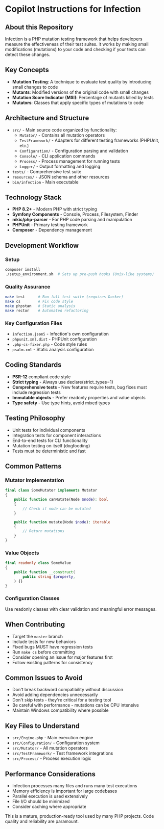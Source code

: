# Copilot Instructions for Infection

## About this Repository

Infection is a PHP mutation testing framework that helps developers measure the effectiveness of their test suites. It works by making small modifications (mutations) to your code and checking if your tests can detect these changes.

## Key Concepts

- **Mutation Testing**: A technique to evaluate test quality by introducing small changes to code
- **Mutants**: Modified versions of the original code with small changes
- **Mutation Score Indicator (MSI)**: Percentage of mutants killed by tests
- **Mutators**: Classes that apply specific types of mutations to code

## Architecture and Structure

- `src/` - Main source code organized by functionality:
  - `Mutator/` - Contains all mutation operators
  - `TestFramework/` - Adapters for different testing frameworks (PHPUnit, etc.)
  - `Configuration/` - Configuration parsing and validation
  - `Console/` - CLI application commands
  - `Process/` - Process management for running tests
  - `Logger/` - Output formatting and logging
- `tests/` - Comprehensive test suite
- `resources/` - JSON schema and other resources
- `bin/infection` - Main executable

## Technology Stack

- **PHP 8.2+** - Modern PHP with strict typing
- **Symfony Components** - Console, Process, Filesystem, Finder
- **nikic/php-parser** - For PHP code parsing and manipulation
- **PHPUnit** - Primary testing framework
- **Composer** - Dependency management

## Development Workflow

### Setup
```bash
composer install
./setup_environment.sh  # Sets up pre-push hooks (Unix-like systems)
```

### Quality Assurance
```bash
make test      # Run full test suite (requires Docker)
make cs        # Fix code style
make phpstan   # Static analysis
make rector    # Automated refactoring
```

### Key Configuration Files
- `infection.json5` - Infection's own configuration
- `phpunit.xml.dist` - PHPUnit configuration
- `.php-cs-fixer.php` - Code style rules
- `psalm.xml` - Static analysis configuration

## Coding Standards

- **PSR-12** compliant code style
- **Strict typing** - Always use declare(strict_types=1)
- **Comprehensive tests** - New features require tests, bug fixes must include regression tests
- **Immutable objects** - Prefer readonly properties and value objects
- **Type safety** - Use type hints, avoid mixed types

## Testing Philosophy

- Unit tests for individual components
- Integration tests for component interactions
- End-to-end tests for CLI functionality
- Mutation testing on itself (dogfooding)
- Tests must be deterministic and fast

## Common Patterns

### Mutator Implementation
```php
final class SomeMutator implements Mutator
{
    public function canMutate(Node $node): bool
    {
        // Check if node can be mutated
    }

    public function mutate(Node $node): iterable
    {
        // Return mutations
    }
}
```

### Value Objects
```php
final readonly class SomeValue
{
    public function __construct(
        public string $property,
    ) {}
}
```

### Configuration Classes
Use readonly classes with clear validation and meaningful error messages.

## When Contributing

- Target the `master` branch
- Include tests for new behaviors
- Fixed bugs MUST have regression tests
- Run `make cs` before committing
- Consider opening an issue for major features first
- Follow existing patterns for consistency

## Common Issues to Avoid

- Don't break backward compatibility without discussion
- Avoid adding dependencies unnecessarily
- Don't skip tests - they're critical for a testing tool
- Be careful with performance - mutations can be CPU intensive
- Maintain Windows compatibility where possible

## Key Files to Understand

- `src/Engine.php` - Main execution engine
- `src/Configuration/` - Configuration system
- `src/Mutator/` - All mutation operators
- `src/TestFramework/` - Test framework integrations
- `src/Process/` - Process execution logic

## Performance Considerations

- Infection processes many files and runs many test executions
- Memory efficiency is important for large codebases
- Parallel execution is used extensively
- File I/O should be minimized
- Consider caching where appropriate

This is a mature, production-ready tool used by many PHP projects. Code quality and reliability are paramount.